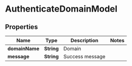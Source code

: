 
# AuthenticateDomainModel

## Properties
Name | Type | Description | Notes
------------ | ------------- | ------------- | -------------
**domainName** | **String** | Domain | 
**message** | **String** | Success message | 



